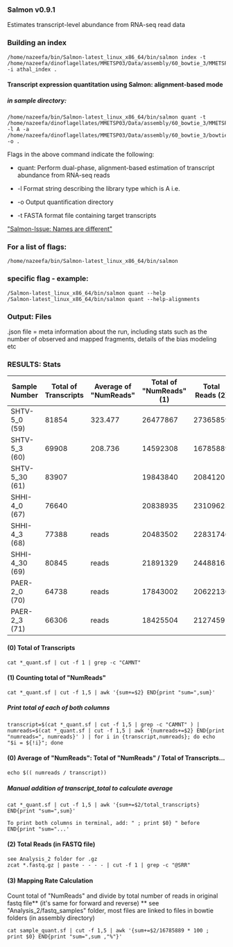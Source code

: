 ### Salmon v0.9.1
Estimates transcript-level abundance from RNA-seq read data

### Building an index
```
/home/nazeefa/bin/Salmon-latest_linux_x86_64/bin/salmon index -t /home/nazeefa/dinoflagellates/MMETSP03/Data/assembly/60_bowtie_3/MMETSP0360.nt.fa -i athal_index .
```
#### Transcript expression quantitation using Salmon: alignment-based mode

##### in sample directory:

```
/home/nazeefa/bin/Salmon-latest_linux_x86_64/bin/salmon quant -t /home/nazeefa/dinoflagellates/MMETSP03/Data/assembly/60_bowtie_3/MMETSP0360.nt.fa -l A -a /home/nazeefa/dinoflagellates/MMETSP03/Data/assembly/60_bowtie_3/bowtie2_60.bam -o .
```
Flags in the above command indicate the following:

* quant: Perform dual-phase, alignment-based estimation of
transcript abundance from RNA-seq reads

* -l Format string describing the library type which is A i.e. 
* -o Output quantification directory
* -t FASTA format file containing target transcripts

["Salmon-Issue: Names are different"](https://github.com/COMBINE-lab/salmon/issues/140)

### For a list of flags:
```
/home/nazeefa/bin/Salmon-latest_linux_x86_64/bin/salmon
```
### specific flag - example:
```
/Salmon-latest_linux_x86_64/bin/salmon quant --help
/Salmon-latest_linux_x86_64/bin/salmon quant --help-alignments
```
### Output: Files

.json file = meta information about the run, including stats such as the number of observed and mapped fragments, details of the bias modeling etc

### RESULTS: Stats

| Sample Number | Total of Transcripts |Average of "NumReads" | Total of "NumReads" (1) | Total Reads (2) | Mapping Rate % (3) 
|--------       |   ------ | ----------| -----------| ---------   | ----------  |
| SHTV-5_0 (59) |      81854 | 323.477 |    26477867|    27365859  |   96.7551  |
| SHTV-5_3 (60) |       69908| 208.736 |    14592308|  16785889     |   86.932 |
| SHTV-5_30 (61)|       83907|         |      19843840|   20841201  | 95.2145 |
| SHHI-4_0 (67) |       76640|          |   20838935 |  23109623    |   90.1743 |
| SHHI-4_3 (68) |       77388| reads    |  20483502 |   22831746    |   89.715  |
| SHHI-4_30 (69)|        80845| reads   |      21891329 |  24488163 |  89.3956  |
| PAER-2_0 (70) |       64738| reads    |      17843002 |  20622130 |   86.5236 |
| PAER-2_3 (71) |       66306| reads  |      18425504|  21274591  |   86.608    |

#### (0) Total of Transcripts
```
cat *_quant.sf | cut -f 1 | grep -c "CAMNT" 
```
#### (1) Counting total of "NumReads"
```
cat *_quant.sf | cut -f 1,5 | awk '{sum+=$2} END{print "sum=",sum}'
```
##### Print total of each of both columns
```
transcript=$(cat *_quant.sf | cut -f 1,5 | grep -c "CAMNT" ) | numreads=$(cat *_quant.sf | cut -f 1,5 | awk '{numreads+=$2} END{print "numreads=", numreads}' ) | for i in {transcript,numreads}; do echo "$i = ${!i}"; done
```
#### (0) Average of "NumReads": Total of "NumReads" / Total of Transcripts...
```
echo $(( numreads / transcript))
```
##### Manual addition of transcript_total to calculate average
```
cat *_quant.sf | cut -f 1,5 | awk '{sum+=$2/total_transcripts} END{print "sum=",sum}'
```
```
To print both columns in terminal, add: " ; print $0} " before END{print "sum="...'
```
#### (2) Total Reads (in FASTQ file)
```
see Analysis_2 folder for .gz
zcat *.fastq.gz | paste - - - - | cut -f 1 | grep -c "@SRR"
```
#### (3) Mapping Rate Calculation
Count total of "NumReads" and divide by total number of reads in original fastq file** (it's same for forward and reverse)
** see "Analysis_2/fastq_samples" folder, most files are linked to files in bowtie folders (in assembly directory)
```
cat sample_quant.sf | cut -f 1,5 | awk '{sum+=$2/16785889 * 100 ; print $0} END{print "sum=",sum ,"%"}'
```
